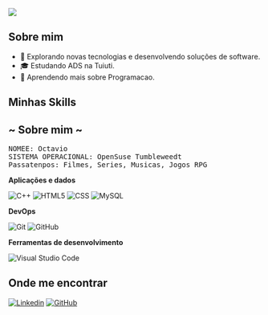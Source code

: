 ![](https://komarev.com/ghpvc/?username=iuricode&color=006bed)

## Sobre mim

- 🤔 Explorando novas tecnologias e desenvolvendo soluções de software.
- 🎓 Estudando ADS na Tuiuti.
- 🌱 Aprendendo mais sobre Programacao.

## Minhas Skills

<h2> ~ Sobre mim ~ </h2>
<pre>
NOMEE: Octavio
SISTEMA OPERACIONAL: OpenSuse Tumbleweedt
Passatenpos: Filmes, Series, Musicas, Jogos RPG
</pre>

**Aplicações e dados**

![C++](https://img.shields.io/badge/-C++-333333?style=flat&logo=C%2B%2B&logoColor=00599C)
![HTML5](https://img.shields.io/badge/-HTML5-333333?style=flat&logo=HTML5)
![CSS](https://img.shields.io/badge/-CSS-333333?style=flat&logo=CSS3&logoColor=1572B6)
![MySQL](https://img.shields.io/badge/-MySQL-333333?style=flat&logo=mysql)

**DevOps**

![Git](https://img.shields.io/badge/-Git-333333?style=flat&logo=git)
![GitHub](https://img.shields.io/badge/-GitHub-333333?style=flat&logo=github)


**Ferramentas de desenvolvimento**

![Visual Studio Code](https://img.shields.io/badge/-Visual%20Studio%20Code-333333?style=flat&logo=visual-studio-code&logoColor=007ACC)



## Onde me encontrar

[![Linkedin](https://img.shields.io/badge/-username-blue?style=flat-square&logo=Linkedin&logoColor=white&link=Octavio)](https://www.linkedin.com/in/octavio-konzen-4684a522b/)
[![GitHub](https://img.shields.io/github/followers/iuricode?label=follow&style=social)](https://github.com/OctavioKonzen)
